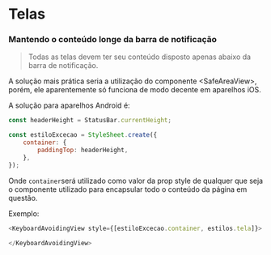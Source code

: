 # Telas

### Mantendo o conteúdo longe da barra de notificação

> Todas as telas devem ter seu conteúdo disposto apenas abaixo da barra de notificação.

A solução mais prática seria a utilização do componente &lt;SafeAreaView&gt;, porém, ele aparentemente só funciona de modo decente em aparelhos iOS.

A solução para aparelhos Android é:

```javascript
const headerHeight = StatusBar.currentHeight;

const estiloExcecao = StyleSheet.create({
	container: {
		paddingTop: headerHeight,
	},
});

```

Onde `container`será utilizado como valor da prop style de qualquer que seja o componente utilizado para encapsular todo o conteúdo da página em questão.

Exemplo:

```javascript
<KeyboardAvoidingView style={[estiloExcecao.container, estilos.tela]}>

</KeyboardAvoidingView>
```

### 

